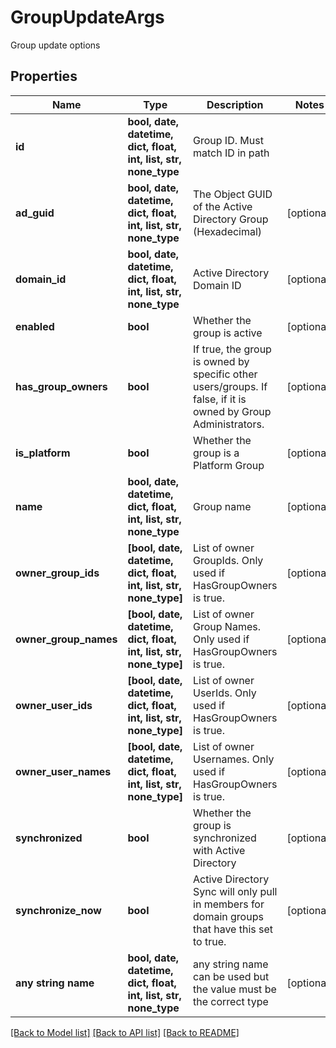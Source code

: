# GroupUpdateArgs

Group update options

## Properties
Name | Type | Description | Notes
------------ | ------------- | ------------- | -------------
**id** | **bool, date, datetime, dict, float, int, list, str, none_type** | Group ID. Must match ID in path | 
**ad_guid** | **bool, date, datetime, dict, float, int, list, str, none_type** | The Object GUID of the Active Directory Group (Hexadecimal) | [optional] 
**domain_id** | **bool, date, datetime, dict, float, int, list, str, none_type** | Active Directory Domain ID | [optional] 
**enabled** | **bool** | Whether the group is active | [optional] 
**has_group_owners** | **bool** | If true, the group is owned by specific other users/groups. If false, if it is owned by Group Administrators. | [optional] 
**is_platform** | **bool** | Whether the group is a Platform Group | [optional] 
**name** | **bool, date, datetime, dict, float, int, list, str, none_type** | Group name | [optional] 
**owner_group_ids** | **[bool, date, datetime, dict, float, int, list, str, none_type]** | List of owner GroupIds. Only used if HasGroupOwners is true. | [optional] 
**owner_group_names** | **[bool, date, datetime, dict, float, int, list, str, none_type]** | List of owner Group Names. Only used if HasGroupOwners is true. | [optional] 
**owner_user_ids** | **[bool, date, datetime, dict, float, int, list, str, none_type]** | List of owner UserIds. Only used if HasGroupOwners is true. | [optional] 
**owner_user_names** | **[bool, date, datetime, dict, float, int, list, str, none_type]** | List of owner Usernames. Only used if HasGroupOwners is true. | [optional] 
**synchronized** | **bool** | Whether the group is synchronized with Active Directory | [optional] 
**synchronize_now** | **bool** | Active Directory Sync will only pull in members for domain groups that have this set to true. | [optional] 
**any string name** | **bool, date, datetime, dict, float, int, list, str, none_type** | any string name can be used but the value must be the correct type | [optional]

[[Back to Model list]](../README.md#documentation-for-models) [[Back to API list]](../README.md#documentation-for-api-endpoints) [[Back to README]](../README.md)


